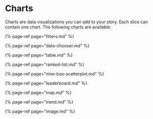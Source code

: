 # Charts

Charts are data visualizations you can add to your story. Each slice can contain one chart. The following charts are available:

{% page-ref page="filters.md" %}

{% page-ref page="data-chooser.md" %}

{% page-ref page="table.md" %}

{% page-ref page="ranked-list.md" %}

{% page-ref page="nine-box-scatterplot.md" %}

{% page-ref page="leaderboard.md" %}

{% page-ref page="map.md" %}

{% page-ref page="trend.md" %}

{% page-ref page="image.md" %}

